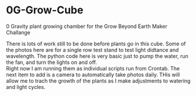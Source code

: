 # 0G-Grow-Cube
0 Gravity plant growing chamber for the Grow Beyond Earth Maker Challange

There is lots of work still to be done before plants go in this cube.  Some of the photos here are for a single row test stand to test 
light didtance and wavelength.  The python code here is very basic just to pump the water, run the fan, and turn the lights on and off.  
Right now I am running them as individual scripts run from Crontab.  The next item to add is a camera to automatically take photos daily.
THis will allow me to trach the growth of the plants as I make adjustments to watering and light cycles.
